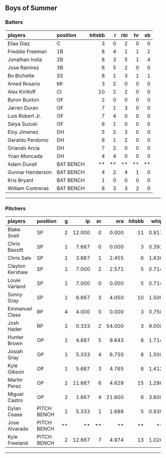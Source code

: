 ## Boys of Summer

### Batters

 
|players           |position  | hitsbb|  r| rbi| hr| sb| 
|:-----------------|:---------|------:|--:|---:|--:|--:| 
|Elias Diaz        |C         |      3|  0|   2|  0|  0| 
|Freddie Freeman   |1B        |      8|  4|   1|  1|  2| 
|Jonathan India    |2B        |      8|  3|   5|  1|  4| 
|Jose Ramirez      |3B        |      6|  5|   2|  0|  0| 
|Bo Bichette       |SS        |      8|  1|   3|  1|  1| 
|Amed Rosario      |MI        |      3|  2|   0|  0|  0| 
|Alex Kirilloff    |CI        |     10|  2|   2|  0|  0| 
|Byron Buxton      |OF        |      2|  0|   0|  0|  0| 
|Jarren Duran      |OF        |      7|  1|   3|  0|  0| 
|Luis Robert Jr.   |OF        |      7|  4|   0|  0|  0| 
|Seiya Suzuki      |OF        |      6|  1|   0|  0|  0| 
|Eloy Jimenez      |DH        |      5|  2|   3|  0|  0| 
|Geraldo Perdomo   |DH        |      6|  1|   2|  0|  0| 
|Orlando Arcia     |DH        |      7|  2|   0|  0|  0| 
|Yoan Moncada      |DH        |      4|  4|   0|  0|  0| 
|Adam Duvall       |BAT BENCH |     **| **|  **| **| **| 
|Gunnar Henderson  |BAT BENCH |      4|  2|   4|  1|  0| 
|Kris Bryant       |BAT BENCH |      1|  0|   0|  0|  0| 
|William Contreras |BAT BENCH |      8|  3|   3|  2|  0| 


* * *

### Pitchers

 
|players         |position    |  g|     ip| er|    era| hitsbb|  whip| so|  w| sv| 
|:---------------|:-----------|--:|------:|--:|------:|------:|-----:|--:|--:|--:| 
|Blake Snell     |SP          |  2| 12.000|  0|  0.000|     11| 0.917| 15|  1|  0| 
|Chris Bassitt   |SP          |  1|  7.667|  0|  0.000|      3| 0.391|  8|  1|  0| 
|Chris Sale      |SP          |  1|  3.667|  1|  2.455|      6| 1.636|  6|  0|  0| 
|Clayton Kershaw |SP          |  1|  7.000|  2|  2.571|      5| 0.714|  9|  1|  0| 
|Louie Varland   |SP          |  1|  7.000|  0|  0.000|      5| 0.714|  5|  1|  0| 
|Sonny Gray      |SP          |  1|  6.667|  3|  4.050|     10| 1.500|  2|  0|  0| 
|Emmanuel Clase  |RP          |  4|  4.000|  0|  0.000|      3| 0.750|  6|  0|  2| 
|Josh Hader      |RP          |  1|  0.333|  2| 54.000|      3| 9.000|  0|  0|  0| 
|Hunter Brown    |OP          |  1|  4.667|  5|  9.643|      8| 1.714|  8|  0|  0| 
|Josiah Gray     |OP          |  1|  5.333|  4|  6.750|      8| 1.500|  4|  0|  0| 
|Kyle Gibson     |OP          |  1|  5.667|  3|  4.765|      8| 1.412|  3|  1|  0| 
|Martin Perez    |OP          |  2| 11.667|  6|  4.629|     15| 1.286|  8|  0|  0| 
|Miguel Castro   |OP          |  2|  1.667|  4| 21.600|      6| 3.600|  1|  0|  1| 
|Dylan Cease     |PITCH BENCH |  1|  5.333|  1|  1.688|      5| 0.938|  6|  0|  0| 
|Jose Alvarado   |PITCH BENCH | **|     **| **|     **|     **|    **| **| **| **| 
|Kyle Freeland   |PITCH BENCH |  2| 12.667|  7|  4.974|     13| 1.026|  2|  0|  0| 


* * *


